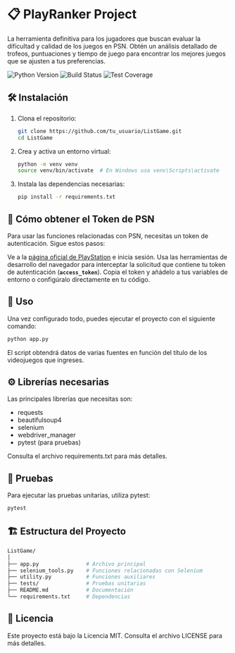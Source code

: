 # 📋 PlayRanker Project

La herramienta definitiva para los jugadores que buscan evaluar la dificultad y calidad de los juegos en PSN. Obtén un análisis detallado de trofeos, puntuaciones y tiempo de juego para encontrar los mejores juegos que se ajusten a tus preferencias.

![Python Version](https://img.shields.io/badge/python-3.12%2B-blue)
![Build Status](https://img.shields.io/github/actions/workflow/status/rafacc87/PlayRanker/ci.yml)
![Test Coverage](https://img.shields.io/codecov/c/github/rafacc87/PlayRanker)

## 🛠️ Instalación

1. Clona el repositorio:
   ```bash
   git clone https://github.com/tu_usuario/ListGame.git
   cd ListGame
   ```
2. Crea y activa un entorno virtual:
   ```bash
   python -m venv venv
   source venv/bin/activate  # En Windows usa venv\Scripts\activate
   ```
3. Instala las dependencias necesarias:
   ```bash
   pip install -r requirements.txt
   ```

## 🔑 Cómo obtener el Token de PSN
Para usar las funciones relacionadas con PSN, necesitas un token de autenticación. Sigue estos pasos:

Ve a la [página oficial de PlayStation](https://www.playstation.com/) e inicia sesión.
Usa las herramientas de desarrollo del navegador para interceptar la solicitud que contiene tu token de autenticación (**`access_token`**).
Copia el token y añádelo a tus variables de entorno o configúralo directamente en tu código.
## 🚀 Uso
Una vez configurado todo, puedes ejecutar el proyecto con el siguiente comando:

   ```bash
   python app.py
   ```
El script obtendrá datos de varias fuentes en función del título de los videojuegos que ingreses.

## ⚙️ Librerías necesarias
Las principales librerías que necesitas son:

- requests
- beautifulsoup4
- selenium
- webdriver_manager
- pytest (para pruebas)

Consulta el archivo requirements.txt para más detalles.

## 🧪 Pruebas
Para ejecutar las pruebas unitarias, utiliza pytest:

   ```bash
   pytest
   ```
## 🏗️ Estructura del Proyecto
   ```bash
   ListGame/
   │
   ├── app.py               # Archivo principal
   ├── selenium_tools.py    # Funciones relacionadas con Selenium
   ├── utility.py           # Funciones auxiliares
   ├── tests/               # Pruebas unitarias
   ├── README.md            # Documentación
   └── requirements.txt     # Dependencias   
   ```

## 📝 Licencia
Este proyecto está bajo la Licencia MIT. Consulta el archivo LICENSE para más detalles.
